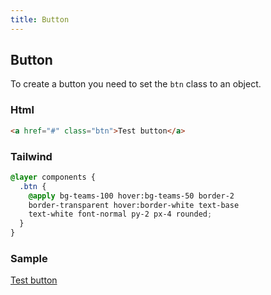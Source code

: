 ```yaml
---
title: Button
---
```


## Button

To create a button you need to set the `btn` class to an object.

### Html

```html
<a href="#" class="btn">Test button</a>
```

### Tailwind

```css
@layer components {
  .btn {
    @apply bg-teams-100 hover:bg-teams-50 border-2
    border-transparent hover:border-white text-base
    text-white font-normal py-2 px-4 rounded;
  }
}
```

### Sample

<a href="#" class="btn">Test button</a>
